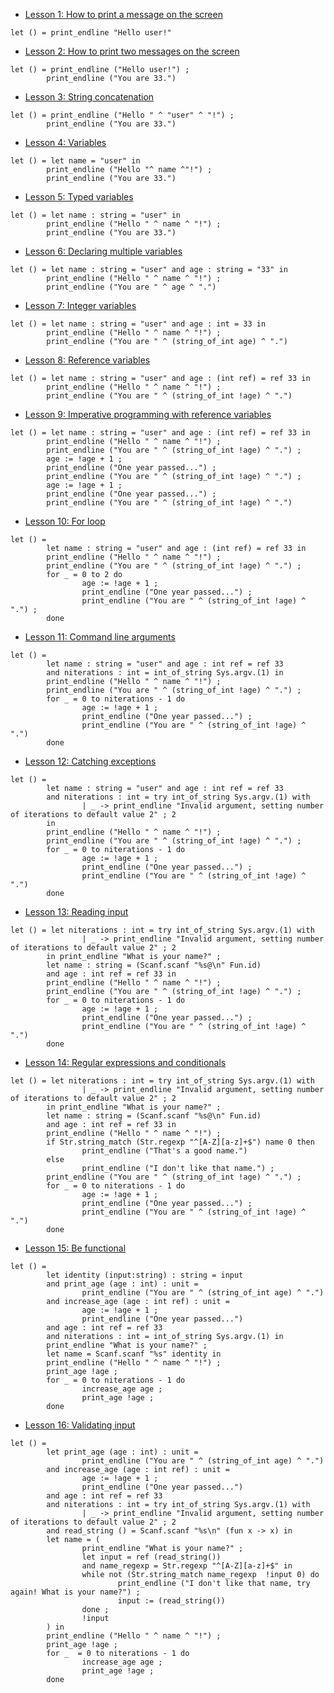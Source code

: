 
* [Lesson 1: How to print a message on the screen](6c9383c6108f8438c47e5841cea595c2)
```
let () = print_endline "Hello user!"
```
* [Lesson 2: How to print two messages on the screen](00c8a6999f45bbcec57cf9b0777d5af2)
```
let () = print_endline ("Hello user!") ;
        print_endline ("You are 33.")
```
* [Lesson 3: String concatenation](659aa91d17d178fcd85efa66c1cb5bd5)
```
let () = print_endline ("Hello " ^ "user" ^ "!") ;
        print_endline ("You are 33.")
```
* [Lesson 4: Variables](a39d458217b4b440b7566d92b190bfb7)
```
let () = let name = "user" in
        print_endline ("Hello "^ name ^"!") ;
        print_endline ("You are 33.")
```
* [Lesson 5: Typed variables](8fc2679761cbdef8829dcafbed937491)
```
let () = let name : string = "user" in
        print_endline ("Hello " ^ name ^ "!") ;
        print_endline ("You are 33.")
```
* [Lesson 6: Declaring multiple variables](500aa18fcbf6744600aa02fe13e74357)
```
let () = let name : string = "user" and age : string = "33" in
        print_endline ("Hello " ^ name ^ "!") ;
        print_endline ("You are " ^ age ^ ".")
```
* [Lesson 7: Integer variables](97da4a0e1e41406c38d3683e962f4e75)
```
let () = let name : string = "user" and age : int = 33 in
        print_endline ("Hello " ^ name ^ "!") ;
        print_endline ("You are " ^ (string_of_int age) ^ ".")
```
* [Lesson 8: Reference variables](f9092254c0124cd6546206095344c782)
```
let () = let name : string = "user" and age : (int ref) = ref 33 in
        print_endline ("Hello " ^ name ^ "!") ;
        print_endline ("You are " ^ (string_of_int !age) ^ ".")
```
* [Lesson 9: Imperative programming with reference variables](fe4c554998d47759827a7c4895b197a5)
```
let () = let name : string = "user" and age : (int ref) = ref 33 in
        print_endline ("Hello " ^ name ^ "!") ;
        print_endline ("You are " ^ (string_of_int !age) ^ ".") ;
        age := !age + 1 ;
        print_endline ("One year passed...") ;
        print_endline ("You are " ^ (string_of_int !age) ^ ".") ;
        age := !age + 1 ;
        print_endline ("One year passed...") ;
        print_endline ("You are " ^ (string_of_int !age) ^ ".")
```
* [Lesson 10: For loop](45c459dca8314d9926338244c9690c77)
```
let () =
        let name : string = "user" and age : (int ref) = ref 33 in
        print_endline ("Hello " ^ name ^ "!") ;
        print_endline ("You are " ^ (string_of_int !age) ^ ".") ;
        for _ = 0 to 2 do
                age := !age + 1 ;
                print_endline ("One year passed...") ;
                print_endline ("You are " ^ (string_of_int !age) ^ ".") ;
        done
```
* [Lesson 11: Command line arguments](7304045fd49c0d9543307b3a49a0432e)
```
let () =
        let name : string = "user" and age : int ref = ref 33
        and niterations : int = int_of_string Sys.argv.(1) in
        print_endline ("Hello " ^ name ^ "!") ;
        print_endline ("You are " ^ (string_of_int !age) ^ ".") ;
        for _ = 0 to niterations - 1 do
                age := !age + 1 ;
                print_endline ("One year passed...") ;
                print_endline ("You are " ^ (string_of_int !age) ^ ".")
        done
```
* [Lesson 12: Catching exceptions](ed5be84f91591317bea45b1aa5f727e4)
```
let () =
        let name : string = "user" and age : int ref = ref 33
        and niterations : int = try int_of_string Sys.argv.(1) with
                | _ -> print_endline "Invalid argument, setting number of iterations to default value 2" ; 2
        in
        print_endline ("Hello " ^ name ^ "!") ;
        print_endline ("You are " ^ (string_of_int !age) ^ ".") ;
        for _ = 0 to niterations - 1 do
                age := !age + 1 ;
                print_endline ("One year passed...") ;
                print_endline ("You are " ^ (string_of_int !age) ^ ".")
        done
```
* [Lesson 13: Reading input](70f8b5317029bfd55d5deb10d3c8228a)
```
let () = let niterations : int = try int_of_string Sys.argv.(1) with
                | _ -> print_endline "Invalid argument, setting number of iterations to default value 2" ; 2
        in print_endline "What is your name?" ;
        let name : string = (Scanf.scanf "%s@\n" Fun.id)
        and age : int ref = ref 33 in
        print_endline ("Hello " ^ name ^ "!") ;
        print_endline ("You are " ^ (string_of_int !age) ^ ".") ;
        for _ = 0 to niterations - 1 do
                age := !age + 1 ;
                print_endline ("One year passed...") ;
                print_endline ("You are " ^ (string_of_int !age) ^ ".")
        done
```
* [Lesson 14: Regular expressions and conditionals](74b766983268f36462eb72b7879745ce)
```
let () = let niterations : int = try int_of_string Sys.argv.(1) with
                | _ -> print_endline "Invalid argument, setting number of iterations to default value 2" ; 2
        in print_endline "What is your name?" ;
        let name : string = (Scanf.scanf "%s@\n" Fun.id)
        and age : int ref = ref 33 in
        print_endline ("Hello " ^ name ^ "!") ;
        if Str.string_match (Str.regexp "^[A-Z][a-z]+$") name 0 then
                print_endline ("That's a good name.")
        else
                print_endline ("I don't like that name.") ;
        print_endline ("You are " ^ (string_of_int !age) ^ ".") ;
        for _ = 0 to niterations - 1 do
                age := !age + 1 ;
                print_endline ("One year passed...") ;
                print_endline ("You are " ^ (string_of_int !age) ^ ".")
        done
```
* [Lesson 15: Be functional](84247f2db057c210bcf87e7356862a56)
```
let () =
        let identity (input:string) : string = input
        and print_age (age : int) : unit =
                print_endline ("You are " ^ (string_of_int age) ^ ".")
        and increase_age (age : int ref) : unit = 
                age := !age + 1 ;
                print_endline ("One year passed...")
        and age : int ref = ref 33
        and niterations : int = int_of_string Sys.argv.(1) in
        print_endline "What is your name?" ;
        let name = Scanf.scanf "%s" identity in
        print_endline ("Hello " ^ name ^ "!") ;
        print_age !age ;
        for _ = 0 to niterations - 1 do
                increase_age age ;
                print_age !age ;
        done
```
* [Lesson 16: Validating input](f9c8c7ad2717ceaf9a9b42e5139f4316)
```
let () =
        let print_age (age : int) : unit =
                print_endline ("You are " ^ (string_of_int age) ^ ".")
        and increase_age (age : int ref) : unit = 
                age := !age + 1 ;
                print_endline ("One year passed...")
        and age : int ref = ref 33
        and niterations : int = try int_of_string Sys.argv.(1) with
                | _ -> print_endline "Invalid argument, setting number of iterations to default value 2" ; 2
        and read_string () = Scanf.scanf "%s\n" (fun x -> x) in
        let name = (
                print_endline "What is your name?" ;
                let input = ref (read_string())
                and name_regexp = Str.regexp "^[A-Z][a-z]+$" in
                while not (Str.string_match name_regexp  !input 0) do
                        print_endline ("I don't like that name, try again! What is your name?") ;
                        input := (read_string())
                done ;
                !input
        ) in
        print_endline ("Hello " ^ name ^ "!") ;
        print_age !age ;
        for _  = 0 to niterations - 1 do
                increase_age age ;
                print_age !age ;
        done
```
